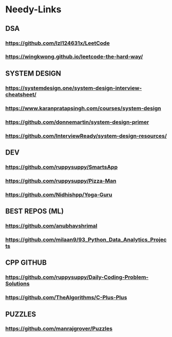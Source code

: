 # Needy-Links
## DSA
### https://github.com/lzl124631x/LeetCode
### https://wingkwong.github.io/leetcode-the-hard-way/
## SYSTEM DESIGN
### https://systemdesign.one/system-design-interview-cheatsheet/
### https://www.karanpratapsingh.com/courses/system-design
### https://github.com/donnemartin/system-design-primer
### https://github.com/InterviewReady/system-design-resources/
## DEV
### https://github.com/ruppysuppy/SmartsApp
### https://github.com/ruppysuppy/Pizza-Man
### https://github.com/Nidhishpp/Yoga-Guru
## BEST REPOS (ML)
### https://github.com/anubhavshrimal
### https://github.com/milaan9/93_Python_Data_Analytics_Projects
## CPP GITHUB
### https://github.com/ruppysuppy/Daily-Coding-Problem-Solutions
### https://github.com/TheAlgorithms/C-Plus-Plus
## PUZZLES
### https://github.com/manrajgrover/Puzzles
